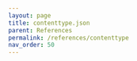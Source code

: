 ```yaml
---
layout: page
title: contenttype.json
parent: References
permalink: /references/contenttype
nav_order: 50
---
```


